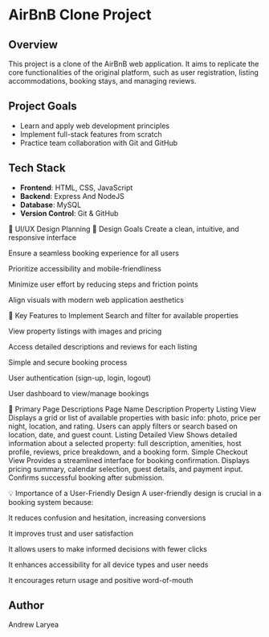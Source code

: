 # AirBnB Clone Project

## Overview
This project is a clone of the AirBnB web application. It aims to replicate the core functionalities of the original platform, such as user registration, listing accommodations, booking stays, and managing reviews.

## Project Goals
- Learn and apply web development principles
- Implement full-stack features from scratch
- Practice team collaboration with Git and GitHub

## Tech Stack
- **Frontend**: HTML, CSS, JavaScript
- **Backend**: Express And NodeJS
- **Database**: MySQL
- **Version Control**: Git & GitHub


🧠 UI/UX Design Planning
🎯 Design Goals
Create a clean, intuitive, and responsive interface

Ensure a seamless booking experience for all users

Prioritize accessibility and mobile-friendliness

Minimize user effort by reducing steps and friction points

Align visuals with modern web application aesthetics

🔑 Key Features to Implement
Search and filter for available properties

View property listings with images and pricing

Access detailed descriptions and reviews for each listing

Simple and secure booking process

User authentication (sign-up, login, logout)

User dashboard to view/manage bookings

📄 Primary Page Descriptions
Page Name	Description
Property Listing View	Displays a grid or list of available properties with basic info: photo, price per night, location, and rating. Users can apply filters or search based on location, date, and guest count.
Listing Detailed View	Shows detailed information about a selected property: full description, amenities, host profile, reviews, price breakdown, and a booking form.
Simple Checkout View	Provides a streamlined interface for booking confirmation. Displays pricing summary, calendar selection, guest details, and payment input. Confirms successful booking after submission.

💡 Importance of a User-Friendly Design
A user-friendly design is crucial in a booking system because:

It reduces confusion and hesitation, increasing conversions

It improves trust and user satisfaction

It allows users to make informed decisions with fewer clicks

It enhances accessibility for all device types and user needs

It encourages return usage and positive word-of-mouth

## Author
Andrew Laryea
